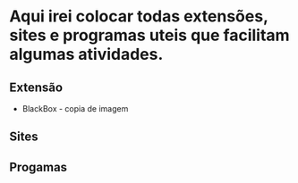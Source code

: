 # Aqui irei colocar todas extensões, sites e programas uteis que facilitam algumas atividades.  
## Extensão
* BlackBox - copia de imagem  

## Sites  

## Progamas  
